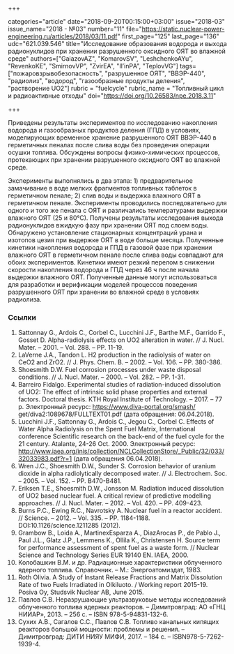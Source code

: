 +++

categories="article"
date="2018-09-20T00:15:00+03:00"
issue="2018-03"
issue_name="2018 - №03"
number="11"
file="https://static.nuclear-power-engineering.ru/articles/2018/03/11.pdf"
first_page="125"
last_page="136"
udc="621.039.546"
title="Исследование образования водорода и выхода радионуклидов при хранении разрушенного оксидного ОЯТ во влажной среде"
authors=["GaiazovAZ", "KomarovSV", "LeshchenkoAYu", "RevenkoKE", "SmirnovVP", "ZvirЕА", "Il’inPА", "TeplovVG"]
tags=["пожаровзрывобезопасность", "разрушенное ОЯТ", "ВВЭР-440", "радиолиз", "водород", "газообразные продукты деления", "растворение UO2"]
rubric = "fuelcycle"
rubric_name = "Топливный цикл и радиоактивные отходы"
doi="https://doi.org/10.26583/npe.2018.3.11"

+++

Приведены результаты экспериментов по исследованию накопления водорода и газообразных продуктов деления (ГПД) в условиях, моделирующих временное хранение разрушенного ОЯТ ВВЭР-440 в герметичных пеналах после слива воды без проведения операции осушки топлива. Обсуждены вопросы физико-химических процессов, протекающих при хранении разрушенного оксидного ОЯТ во влажной среде.

Эксперименты выполнялись в два этапа: 1) предварительное замачивание в воде мелких фрагментов топливных таблеток в герметичном пенале; 2) слив воды и выдержка влажного ОЯТ в герметичном пенале. Эксперименты проводились последовательно для одного и того же пенала с ОЯТ и различались температурами выдержки влажного ОЯТ (25 и 80°С). Получены результаты исследования выхода радионуклидов вжидкую фазу при хранении ОЯТ под слоем воды. Обнаружено установление стационарных концентраций урана и изотопов цезия при выдержке ОЯТ в воде больше месяца. Полученные кинетики накопления водорода и ГПД в газовой фазе при хранении влажного ОЯТ в герметичном пенале после слива воды совпадают для обоих экспериментов. Кинетики имеют резкий перелом в снижении скорости накопления водорода и ГПД через 46 ч после начала выдержки влажного ОЯТ. Полученные данные могут использоваться для разработки и верификации моделей процессов поведения разрушенного ОЯТ при хранении во влажной среде в условиях радиолиза.

### Ссылки

1. Sattonnay G., Ardois C., Corbel C., Lucchini J.F., Barthe M.F., Garrido F., Gosset D. Alpha-radiolysis effects on UO2 alteration in water. // J. Nucl. Mater. – 2001. – Vol. 288. – PP. 11-19.
2. LaVerne J.A., Tandon L. H2 production in the radiolysis of water on CeO2 and ZrO2. // J. Phys. Chem. B. – 2002. – Vol. 106. – PP. 380-386.
3. Shoesmith D.W. Fuel corrosion processes under waste disposal conditions. // J. Nucl. Mater. – 2000. – Vol. 282. – PP. 1-31.
4. Barreiro Fidalgo. Experimental studies of radiation-induced dissolution of UO2: The effect of intrinsic solid phase properties and external factors. Doctoral thesis. KTH Royal Institute of Technology. – 2017. – 77 p. Электронный ресурс: https://www.diva-portal.org/smash/ get/diva2:1089678/FULLTEXT01.pdf (дата обращения: 06.04.2018).
5. Lucchini J.F., Sattonnay G., Ardois C., Jegou C., Corbel C. Effects of Water Alpha Radiolysis on the Spent Fuel Matrix, International conference Scientific research on the back-end of the fuel cycle for the 21 century. Atalante, 24-26 Oct. 2000. Электронный ресурс: http://www.iaea.org/inis/collection/NCLCollectionStore/_Public/32/033/32033983.pdf?r=1 (дата обращения 06.04.2018).
6. Wren J.C., Shoesmith D.W., Sunder S. Corrosion behavior of uranium dioxide in alpha radiolytically decomposed water. // J. Electrochem. Soc. – 2005. – Vol. 152. – PP. B470-B481.
7. Eriksen T.E., Shoesmith D.W., Jonsson M. Radiation induced dissolution of UO2 based nuclear fuel. A critical review of predictive modelling approaches. // J. Nucl. Mater. – 2012. – Vol. 420. – PP. 409-423.
8. Burns P.C., Ewing R.C., Navrotsky A. Nuclear fuel in a reactor accident. // Science. – 2012. – Vol. 335. – PP. 1184-1188. DOI:10.1126/science.1211285 (2012).
9. Grambow B., Loida A., MartinexEsparza A., DiazArocas P., de Pablo J., Paul J.L., Glatz J.P., Lemmens K., Ollila K., Christensen H. Source term for performance assessment of spent fuel as a waste form. // Nuclear Science and Technology Series EUR 19140 EN. IAEA, 2000.
10. Колобашкин В.М. и др. Радиационные характеристики облученного ядерного топлива. Справочник. – М.: Энергоатомиздат, 1983.
11. Roth Olivia. A Study of Instant Release Fractions and Matrix Dissolution Rate of two Fuels Irradiated in Olkiluoto. / Working report 2015-19. Posiva Oy, Studsvik Nuclear AB, June 2015.
12. Павлов С.В. Неразрушающие ультразвуковые методы исследований облученного топлива ядерных реакторов. – Димитровград: АО «ГНЦ НИИАР», 2013. – 256 с. – ISBN 978-5-94831-132-6.
13. Сухих А.В., Сагалов С.С., Павлов С.В. Топливо канальных кипящих реакторов большой мощности: проблемы и решения. – Димитровград: ДИТИ НИЯУ МИФИ, 2017. – 184 с. – ISBN978-5-7262-1939-4.